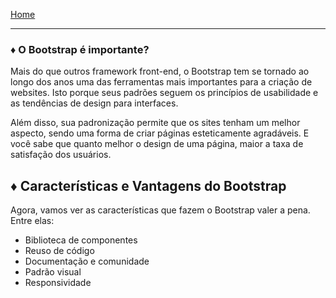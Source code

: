 [Home](../README.md)

---
### ♦ O Bootstrap é importante?

Mais do que outros framework front-end, o Bootstrap tem se tornado ao longo dos anos uma das ferramentas mais importantes para a criação de websites. Isto porque seus padrões seguem os princípios de usabilidade e as tendências de design para interfaces.

Além disso, sua padronização permite que os sites tenham um melhor aspecto, sendo uma forma de criar páginas esteticamente agradáveis. E você sabe que quanto melhor o design de uma página, maior a taxa de satisfação dos usuários.

## ♦ Características e Vantagens do Bootstrap

Agora, vamos ver as características que fazem o Bootstrap valer a pena. Entre elas:

- Biblioteca de componentes
- Reuso de código
- Documentação e comunidade
- Padrão visual
- Responsividade
